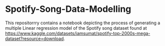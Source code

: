 # Spotify-Song-Data-Modelling
This repositorrry contains a notebook depicting the process of generating a multiple Linear regression model of the Spotify song dataset found at https://www.kaggle.com/datasets/iamsumat/spotify-top-2000s-mega-dataset?resource=download. 
